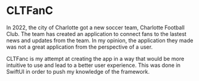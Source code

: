 # CLTFanC

In 2022, the city of Charlotte got a new soccer team, Charlotte Football Club.
The team has created an application to connect fans to the lastest news and updates from the team.
In my opinion, the application they made was not a great application from the perspective of a user.

CLTFanc is my attempt at creating the app in a way that would be more intuitive to use and lead to a better user experience.
This was done in SwiftUI in order to push my knowledge of the framework.
